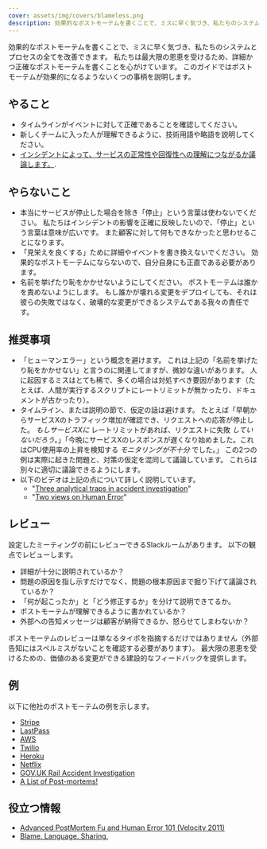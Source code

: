 ```yaml
---
cover: assets/img/covers/blameless.png
description: 効果的なポストモーテムを書くことで、ミスに早く気づき、私たちのシステムとプロセスの全てを改善できます。私たちは最大限の恩恵を受けるため、詳細かつ正確なポストモーテムを書くことを心がけています。このガイドではポストモーテムが効果的になるようないくつの事柄を説明します。
---
```


効果的なポストモーテムを書くことで、ミスに早く気づき、私たちのシステムとプロセスの全てを改善できます。
私たちは最大限の恩恵を受けるため、詳細かつ正確なポストモーテムを書くことを心がけています。
このガイドではポストモーテムが効果的になるようないくつの事柄を説明します。

## やること

* タイムラインがイベントに対して正確であることを確認してください。
* 新しくチームに入った人が理解できるように、技術用語や略語を説明してください。
* [インシデントによって、サービスの正常性や回復性への理解につながるか議論します。](https://www.pagerduty.com/blog/postmortem-understand-service-reliability/).

## やらないこと

* 本当にサービスが停止した場合を除き「停止」という言葉は使わないでください。
  私たちはインシデントの影響を正確に反映したいので、「停止」という言葉は意味が広いです。
  また顧客に対して何もできなかったと思わせることになります。
* 「見栄えを良くする」ために詳細やイベントを書き換えないでください。
  効果的なポストモーテムにならないので、自分自身にも正直である必要があります。
* 名前を挙げたり恥をかかせないようにしてください。
  ポストモーテムは誰かを責めないようにします。
  もし誰かが壊れる変更をデプロイしても、それは彼らの失敗ではなく、破壊的な変更ができるシステムである我々の責任です。


## 推奨事項

* 「ヒューマンエラー」という概念を避けます。
  これは上記の「名前を挙げたり恥をかかせない」と言うのに関連してますが、微妙な違いがあります。
  人に起因するミスはとても稀で、多くの場合は対処すべき要因があります（たとえば、人間が実行するスクリプトにレートリミットが無かったり、ドキュメントが古かったり）。
* タイムライン、または説明の節で、仮定の話は避けます。
  たとえば「早朝からサービスXのトラフィック増加が確認でき、リクエストへの応答が停止した。 _*もしサービスXに*_ レートリミットがあれば、リクエストに失敗 _*していないだろう*_。」「今晩にサービスXのレスポンスが遅くなり始めました。これはCPU使用率の上昇を検知する _*モニタリングが不十分*_ でした。」
  この2つの例は実際に起きた問題と、対策の仮定を混同して議論しています。
  これらは別々に適切に議論できるようにします。
* 以下のビデオは上記の点について詳しく説明しています。
    * "[Three analytical traps in accident investigation](https://www.youtube.com/watch?v=TqaFT-0cY7U)"
    * "[Two views on Human Error](https://www.youtube.com/watch?v=rHeukoWWtQ8)"

## レビュー

設定したミーティングの前にレビューできるSlackルームがあります。
以下の観点でレビューします。

* 詳細が十分に説明されているか？
* 問題の原因を指し示すだけでなく、問題の根本原因まで掘り下げて議論されているか？
* 「何が起こったか」と「どう修正するか」を分けて説明できてるか。
* ポストモーテムが理解できるように書かれているか？
* 外部への告知メッセージは顧客が納得できるか、怒らせてしまわないか？

ポストモーテムのレビューは単なるタイポを指摘するだけではありません（外部告知にはスペルミスがないことを確認する必要があります）。
最大限の恩恵を受けるための、価値のある変更ができる建設的なフィードバックを提供します。

## 例

以下に他社のポストモーテムの例を示します。

* [Stripe](https://support.stripe.com/questions/outage-postmortem-2015-10-08-utc)
* [LastPass](https://blog.lastpass.com/2015/06/lastpass-security-notice.html/comment-page-2/)
* [AWS](https://aws.amazon.com/message/5467D2/)
* [Twilio](https://www.twilio.com/blog/2013/07/billing-incident-post-mortem-breakdown-analysis-and-root-cause.html)
* [Heroku](https://status.heroku.com/incidents/151)
* [Netflix](http://techblog.netflix.com/2012/10/post-mortem-of-october-222012-aws.html)
* [GOV.UK Rail Accident Investigation](https://www.gov.uk/government/publications/kyle-beck-safety-digest/near-miss-at-kyle-beck-3-august-2016)
* [A List of Post-mortems!](https://github.com/danluu/post-mortems)

## 役立つ情報

* [Advanced PostMortem Fu and Human Error 101 (Velocity 2011)](http://www.slideshare.net/jallspaw/advanced-postmortem-fu-and-human-error-101-velocity-2011)
* [Blame. Language. Sharing.](http://fractio.nl/2015/10/30/blame-language-sharing/)
